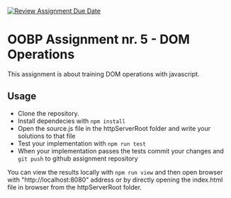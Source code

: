 [![Review Assignment Due Date](https://classroom.github.com/assets/deadline-readme-button-24ddc0f5d75046c5622901739e7c5dd533143b0c8e959d652212380cedb1ea36.svg)](https://classroom.github.com/a/Ik7EDDul)
# OOBP Assignment nr. 5 - DOM Operations

This assignment is about training DOM operations with javascript.

## Usage

* Clone the repository.
* Install dependecies with `npm install`
* Open the source.js file in the httpServerRoot folder and write your solutions to that file
* Test your implementation with `npm run test`
* When your implementation passes the tests commit your changes and `git push` to github assignment repository

You can view the results locally with `npm run view` and then open browser with "http://localhost:8080" address or by directly opening the index.html file in browser from the httpServerRoot folder.
